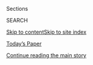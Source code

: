 <div id="app">

<div>

<div class="NYTAppHideMasthead css-1r6wvpq e1suatyy0">

<div class="section css-ui9rw0 e1suatyy2">

<div class="css-eph4ug er09x8g0">

<div class="css-6n7j50">

</div>

<span class="css-1dv1kvn">Sections</span>

<div class="css-10488qs">

<span class="css-1dv1kvn">SEARCH</span>

</div>

[Skip to content](#site-content)[Skip to site
index](#site-index)

</div>

<div class="css-10698na e1huz5gh0">

</div>

</div>

<div id="masthead-bar-one" class="section hasLinks css-15hmgas e1csuq9d3">

<div class="css-uqyvli e1csuq9d0">

</div>

<div class="css-1uqjmks e1csuq9d1">

</div>

<div class="css-9e9ivx">

[](https://myaccount.nytimes.com/auth/login?response_type=cookie&client_id=vi)

</div>

<div class="css-1bvtpon e1csuq9d2">

[Today’s Paper](https://www.nytimes.com/section/todayspaper)

</div>

</div>

</div>

</div>

<div data-aria-hidden="false">

<div id="site-content" data-role="main">

<div id="top-wrapper" class="css-15p45cc eaca97t0" type="top">

<div id="top-slug" class="css-19x0jxb eaca97t1" hidden="">

Advertisement

</div>

[Continue reading the main
story](#after-top)

<div class="ad top-wrapper" style="text-align:center;height:100%;display:block;min-height:90px">

<div id="top" class="place-ad" data-position="top" data-size-key="top">

</div>

</div>

<div id="after-top">

</div>

</div>

<div id="byline" class="section css-15h4p1b e9abtgs0">

<div class="css-1j21atc e1svk9qx1">

<div class="css-nfcc9b e1svk9qx3">

<div class="css-cnx41t">

![Portrait of J. David
Goodman](https://static01.nyt.com/images/2018/07/18/nyregion/author-j-david-goodman/author-j-david-goodman-thumbLarge.png)

</div>

<div class="css-vl9dhg e1svk9qx5">

<div class="css-1nrhkj6 e1svk9qx6">

# J. David Goodman

</div>

## <span></span>

J. David Goodman covers lobbying, fund-raising and the influence of
money in politics. A former reporter in City Hall and at police
headquarters in New York, he has written about government, politics and
criminal justice for The Times since 2012.

</div>

</div>

</div>

<div>

<div id="mid1-wrapper" class="css-1mn4oms eaca97t0" type="rank">

<div id="mid1-slug" class="css-1tag3rd eaca97t1">

Advertisement

</div>

[Continue reading the main
story](#after-mid1)

<div id="mid1" class="ad mid1-wrapper" style="text-align:center;height:100%;display:block">

</div>

<div id="after-mid1">

</div>

</div>

</div>

<div class="css-185go5a e1o5byef0">

<div class="css-15cbhtu">

  - [Latest](#stream-panel)
  - <span class="css-6n7j50">Search</span>
    <div class="control">
    <div class="label-container css-1dv1kvn">
    Search
    </div>
    <div class="css-wm4t3d">
    **<span id="clear-search-input" class="css-1dv1kvn">Clear this text
    input</span>
    </div>
    </div>
    <span class="css-1iovbfw"></span>

<div id="stream-panel" class="section css-8msx5b e1jz0cab1">

<div class="css-13mho3u">

1.  
    
    <div class="css-1cp3ece">
    
    <div class="css-1l4spti">
    
    [](/2020/08/04/nyregion/oxiris-barbot-health-commissioner-resigns.html)
    
    <div class="css-79elbk">
    
    ![](https://static01.nyt.com/images/2020/05/18/nyregion/00nyvirus-barbot-HFO/00nyvirus-barbot-HFO-thumbWide.jpg?quality=75&auto=webp&disable=upscale)
    
    </div>
    
    ## N.Y.C. Health Commissioner Resigns After Clashes With Mayor Over Virus
    
    The resignation of Dr. Oxiris Barbot, the commissioner since 2018,
    came after Mayor Bill de Blasio stripped her agency of a key virus
    tracing program.
    
    <div class="css-1nqbnmb ea5icrr0">
    
    By <span class="css-1n7hynb">J. David
    Goodman</span>
    
    </div>
    
    </div>
    
    <div class="css-1lc2l26 e1xfvim33">
    
    </div>
    
    </div>

2.  
    
    <div class="css-1cp3ece">
    
    <div class="css-1l4spti">
    
    [](/2020/07/23/us/coronavirus-texas-abbott-republicans.html)
    
    <div class="css-79elbk">
    
    ![](https://static01.nyt.com/images/2020/07/23/us/23VIRUS-DALLAS-abbott/merlin_173598360_df2009ed-98a4-4165-99a4-9bea7575c166-thumbWide.jpg?quality=75&auto=webp&disable=upscale)
    
    </div>
    
    ## Red vs. Red in Texas, With Republicans Battling One Another After Mask Order
    
    The virus has heightened long-simmering friction in the largest
    Republican-led state in the country, with Gov. Greg Abbott under
    attack from within his own party.
    
    <div class="css-1nqbnmb ea5icrr0">
    
    By <span class="css-1n7hynb">Manny Fernandez <span>and</span> J.
    David
    Goodman</span>
    
    </div>
    
    </div>
    
    <div class="css-1lc2l26 e1xfvim33">
    
    </div>
    
    </div>

3.  
    
    <div class="css-1cp3ece">
    
    <div class="css-1l4spti">
    
    [](/2020/07/21/us/coronavirus-houston-gulfton-bellaire.html)
    
    <div class="css-79elbk">
    
    ![](https://static01.nyt.com/images/2020/07/17/us/00houston-neighborhoods-evelyn/00houston-neighborhoods-evelyn-thumbWide-v2.jpg?quality=75&auto=webp&disable=upscale)
    
    </div>
    
    ## The Virus Found a Crowded Houston Neighborhood, Sparing One Nearby
    
    Two adjacent communities underscore the starkly divergent ways in
    which the coronavirus outbreak in Texas has attacked daily life.
    
    <div class="css-1nqbnmb ea5icrr0">
    
    By <span class="css-1n7hynb">J. David
    Goodman</span>
    
    </div>
    
    </div>
    
    <div class="css-1lc2l26 e1xfvim33">
    
    </div>
    
    </div>

4.  
    
    <div class="css-1cp3ece">
    
    <div class="css-1l4spti">
    
    [](/2020/07/11/us/coronavirus-texas-corpus-christi.html)
    
    <div class="css-79elbk">
    
    ![](https://static01.nyt.com/images/2020/07/12/us/00virus-corpuschristi1/00virus-corpuschristi1-thumbWide.jpg?quality=75&auto=webp&disable=upscale)
    
    </div>
    
    ## In Texas Beach City, Out-of-Towners Drove In an Outbreak
    
    A month ago, Corpus Christi had hardly any cases of coronavirus and
    business was booming. Now it is struggling to contain one of the
    state’s fastest growing outbreaks. What happened?
    
    <div class="css-1nqbnmb ea5icrr0">
    
    By <span class="css-1n7hynb">J. David
    Goodman</span>
    
    </div>
    
    </div>
    
    <div class="css-1lc2l26 e1xfvim33">
    
    </div>
    
    </div>

5.  
    
    <div class="css-1cp3ece">
    
    <div class="css-1l4spti">
    
    [](/2020/07/08/us/coronavirus-texas-republican-convention-gop.html)
    
    <div class="css-79elbk">
    
    ![](https://static01.nyt.com/images/2020/07/08/us/08virus-texasgop/merlin_174018525_9aee10d2-a529-484e-8105-e66068bfffb4-thumbWide.jpg?quality=75&auto=webp&disable=upscale)
    
    </div>
    
    ## Houston Mayor Cancels Texas G.O.P. Convention, Calling It ‘Public Health Risk’
    
    Mayor Sylvester Turner said the large gathering of Republican
    officials amid a worsening pandemic would put many people at risk.
    Party officials said they were exploring a legal challenge.
    
    <div class="css-1nqbnmb ea5icrr0">
    
    By <span class="css-1n7hynb">J. David
    Goodman</span>
    
    </div>
    
    </div>
    
    <div class="css-1lc2l26 e1xfvim33">
    
    </div>
    
    </div>

6.  
    
    <div class="css-1cp3ece">
    
    <div class="css-1l4spti">
    
    [](/2020/07/04/us/july-fourth-celebrations-coronavirus.html)
    
    <div class="css-79elbk">
    
    ![](https://static01.nyt.com/images/2020/07/04/us/04virus-fourth-1/merlin_174229206_f4032483-acdb-40fe-90c4-2782fd6256e3-thumbWide.jpg?quality=75&auto=webp&disable=upscale)
    
    </div>
    
    ## Fourth of July Celebrations Dulled by Soaring Coronavirus Cases
    
    Many Americans, fearful of the virus, stayed at home and held muted
    celebrations, although some went on undeterred.
    
    <div class="css-1nqbnmb ea5icrr0">
    
    By <span class="css-1n7hynb">Nicholas
    Bogel-Burroughs</span>
    
    </div>
    
    </div>
    
    <div class="css-1lc2l26 e1xfvim33">
    
    </div>
    
    </div>

7.  
    
    <div class="css-1cp3ece">
    
    <div class="css-1l4spti">
    
    [](/2020/07/04/us/coronavirus-texas-lubbock.html)
    
    <div class="css-79elbk">
    
    ![](https://static01.nyt.com/images/2020/07/03/us/03virus-lubbock01/03virus-lubbock01-thumbWide.jpg?quality=75&auto=webp&disable=upscale)
    
    </div>
    
    ## In West Texas, Lingering Distrust in Public Health Measures as Virus Spreads
    
    Early in the pandemic, much of rural Texas had low case counts and
    few worries. Now, conservative areas are seeing a surge in cases,
    but distrust in government mandates endures.
    
    <div class="css-1nqbnmb ea5icrr0">
    
    By <span class="css-1n7hynb">J. David
    Goodman</span>
    
    </div>
    
    </div>
    
    <div class="css-1lc2l26 e1xfvim33">
    
    </div>
    
    </div>

8.  
    
    <div class="css-1cp3ece">
    
    <div class="css-1l4spti">
    
    [](/2020/07/02/us/coronavirus-texas-masks.html)
    
    <div class="css-79elbk">
    
    ![](https://static01.nyt.com/images/2020/07/02/us/politics/02virus-briefing-texas-lede/merlin_174160734_c5e7e142-c2e7-40d2-a126-41259189ddb3-thumbWide.jpg?quality=75&auto=webp&disable=upscale)
    
    </div>
    
    ## Texas Governor Reverses Course and Orders Face Masks
    
    In an abrupt reversal, Gov. Greg Abbott directed Texans in all
    counties with 20 or more coronavirus cases to wear face masks in
    public places. He also authorized limits on public gatherings.
    
    <div class="css-1nqbnmb ea5icrr0">
    
    By <span class="css-1n7hynb">David Montgomery <span>and</span> J.
    David
    Goodman</span>
    
    </div>
    
    </div>
    
    <div class="css-1lc2l26 e1xfvim33">
    
    </div>
    
    </div>

9.  
    
    <div class="css-1cp3ece">
    
    <div class="css-1l4spti">
    
    [](/2020/06/29/us/texas-early-voting-coronavirus.html)
    
    <div class="css-79elbk">
    
    ![](https://static01.nyt.com/images/2020/06/29/us/29virus-texasvote/merlin_174042603_457b3617-cec0-41de-90f7-d567d9cc9b1a-thumbWide.jpg?quality=75&auto=webp&disable=upscale)
    
    </div>
    
    ## In Texas, Voting Reflects Partisan Split Over How to Deal With Virus
    
    Democrats failed in their bid to shift to mail-in voting, so Texans
    headed to the polls for early voting amid a surge in coronavirus
    cases.
    
    <div class="css-1nqbnmb ea5icrr0">
    
    By <span class="css-1n7hynb">J. David
    Goodman</span>
    
    </div>
    
    </div>
    
    <div class="css-1lc2l26 e1xfvim33">
    
    </div>
    
    </div>

10. 
    
    <div class="css-1cp3ece">
    
    <div class="css-1l4spti">
    
    [](/2020/06/26/nyregion/florida-coronavirus-ny.html)
    
    <div class="css-79elbk">
    
    ![](https://static01.nyt.com/images/2020/06/24/us/00nyvirus-nyflorida/merlin_173646612_7414dad8-f8f2-4cfc-b8c8-d13e4a327312-thumbWide.jpg?quality=75&auto=webp&disable=upscale)
    
    </div>
    
    ## Florida Smirked at New York’s Virus Crisis. Now It Has Its Own.
    
    With infections surging in Florida while they retreat in New York,
    the two states and their governors reflect the shifting course of
    the pandemic.
    
    <div class="css-1nqbnmb ea5icrr0">
    
    By <span class="css-1n7hynb">J. David Goodman <span>and</span>
    Patricia Mazzei</span>
    
    </div>
    
    </div>
    
    <div class="css-1lc2l26 e1xfvim33">
    
    </div>
    
    </div>

<div class="css-13mho3u">

<div class="css-1t62hi8">

<div class="css-1stvaey">

Show
More

<div>

<div style="border:0;clip:rect(0 0 0 0);height:1px;margin:-1px;overflow:hidden;white-space:nowrap;padding:0;width:1px;position:absolute" data-role="log" data-aria-live="assertive">

</div>

<div style="border:0;clip:rect(0 0 0 0);height:1px;margin:-1px;overflow:hidden;white-space:nowrap;padding:0;width:1px;position:absolute" data-role="log" data-aria-live="assertive">

</div>

<div style="border:0;clip:rect(0 0 0 0);height:1px;margin:-1px;overflow:hidden;white-space:nowrap;padding:0;width:1px;position:absolute" data-role="log" data-aria-live="polite">

</div>

<div style="border:0;clip:rect(0 0 0 0);height:1px;margin:-1px;overflow:hidden;white-space:nowrap;padding:0;width:1px;position:absolute" data-role="log" data-aria-live="polite">

</div>

</div>

</div>

</div>

</div>

</div>

<div class="css-g6hk37 supplemental">

<div id="mid2-wrapper" class="css-10wkyv7 eaca97t0" type="lede">

<div id="mid2-slug" class="css-1tag3rd eaca97t1">

Advertisement

</div>

[Continue reading the main
story](#after-mid2)

<div id="mid2" class="ad mid2-wrapper" style="text-align:center;height:100%;display:block;min-height:250px">

</div>

<div id="after-mid2">

</div>

</div>

## Follow Elsewhere

<div class="module-body">

  - [**<span data-aria-hidden="true">jdavidgoodman</span><span class="css-1dv1kvn">twitter
    page for jdavidgoodman</span>](https://twitter.com/jdavidgoodman)

</div>

</div>

</div>

</div>

</div>

</div>

</div>

## Site Index

<div>

</div>

## Site Information Navigation

  - [© <span>2020</span> <span>The New York Times
    Company</span>](https://help.nytimes.com/hc/en-us/articles/115014792127-Copyright-notice)

<!-- end list -->

  - [NYTCo](https://www.nytco.com/)
  - [Contact
    Us](https://help.nytimes.com/hc/en-us/articles/115015385887-Contact-Us)
  - [Work with us](https://www.nytco.com/careers/)
  - [Advertise](https://nytmediakit.com/)
  - [T Brand Studio](http://www.tbrandstudio.com/)
  - [Your Ad
    Choices](https://www.nytimes.com/privacy/cookie-policy#how-do-i-manage-trackers)
  - [Privacy](https://www.nytimes.com/privacy)
  - [Terms of
    Service](https://help.nytimes.com/hc/en-us/articles/115014893428-Terms-of-service)
  - [Terms of
    Sale](https://help.nytimes.com/hc/en-us/articles/115014893968-Terms-of-sale)
  - [Site
    Map](https://spiderbites.nytimes.com)
  - [Help](https://help.nytimes.com/hc/en-us)
  - [Subscriptions](https://www.nytimes.com/subscription?campaignId=37WXW)

</div>

</div>
